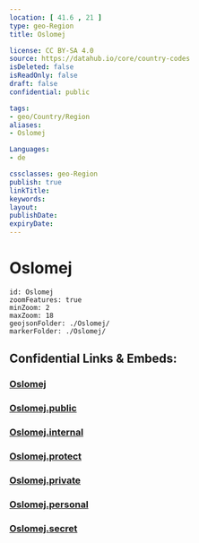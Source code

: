 ```yaml
---
location: [ 41.6 , 21 ] 
type: geo-Region
title: Oslomej

license: CC BY-SA 4.0
source: https://datahub.io/core/country-codes
isDeleted: false
isReadOnly: false
draft: false
confidential: public

tags:
- geo/Country/Region
aliases:
- Oslomej

Languages:
- de

cssclasses: geo-Region
publish: true
linkTitle: 
keywords: 
layout: 
publishDate: 
expiryDate: 
---
```


# Oslomej

```leaflet
id: Oslomej
zoomFeatures: true 
minZoom: 2 
maxZoom: 18
geojsonFolder: ./Oslomej/
markerFolder: ./Oslomej/
```


## Confidential Links & Embeds: 

### [Oslomej](/_Standards/Earth/Continent/Europe/Europe~South/Macedonia~North/Municipalities~Macedonia/Oslomej.md) 

### [Oslomej.public](/_public/Earth/Continent/Europe/Europe~South/Macedonia~North/Municipalities~Macedonia/Oslomej.public.md) 

### [Oslomej.internal](/_internal/Earth/Continent/Europe/Europe~South/Macedonia~North/Municipalities~Macedonia/Oslomej.internal.md) 

### [Oslomej.protect](/_protect/Earth/Continent/Europe/Europe~South/Macedonia~North/Municipalities~Macedonia/Oslomej.protect.md) 

### [Oslomej.private](/_private/Earth/Continent/Europe/Europe~South/Macedonia~North/Municipalities~Macedonia/Oslomej.private.md) 

### [Oslomej.personal](/_personal/Earth/Continent/Europe/Europe~South/Macedonia~North/Municipalities~Macedonia/Oslomej.personal.md) 

### [Oslomej.secret](/_secret/Earth/Continent/Europe/Europe~South/Macedonia~North/Municipalities~Macedonia/Oslomej.secret.md)

